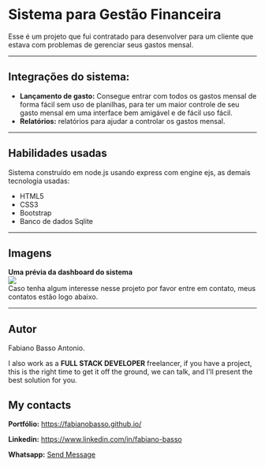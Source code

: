 # Sistema para Gestão Financeira

Esse é um projeto que fui contratado para desenvolver para um cliente que estava com problemas de gerenciar seus gastos mensal.


---

## Integrações do sistema:
- **Lançamento de gasto:** Consegue entrar com todos os gastos mensal de forma fácil sem uso de planilhas, para ter um maior controle de seu gasto mensal em uma interface bem amigável e de fácil uso fácil.
- **Relatórios:** relatórios para ajudar a controlar os gastos mensal.

---

## Habilidades usadas
Sistema construído em node.js usando express com engine ejs, as demais tecnologia usadas:
- HTML5
- CSS3
- Bootstrap
- Banco de dados Sqlite

---

## Imagens
**Uma prévia da dashboard do sistema**
<br>
<img src="./previa.png">
<br>
Caso tenha algum interesse nesse projeto por favor entre em contato, meus contatos estão logo abaixo.

---

## Autor

Fabiano Basso Antonio.

I also work as a **FULL STACK DEVELOPER** freelancer, if you have a project, this is the right time to get it off the ground, we can talk, and I'll present the best solution for you.

## My contacts
**Portfólio:** https://fabianobasso.github.io/

**Linkedin:** https://www.linkedin.com/in/fabiano-basso

**Whatsapp:** [Send Message](https://api.whatsapp.com/send?phone=5519999979098)
